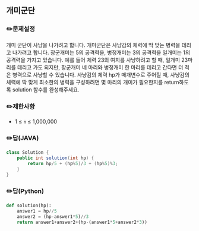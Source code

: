 ## <b>개미군단</b>
### ✏️문제설정
개미 군단이 사냥을 나가려고 합니다. 개미군단은 사냥감의 체력에 딱 맞는 병력을 데리고 나가려고 합니다. 장군개미는 5의 공격력을, 병정개미는 3의 공격력을 일개미는 1의 공격력을 가지고 있습니다. 예를 들어 체력 23의 여치를 사냥하려고 할 때, 일개미 23마리를 데리고 가도 되지만, 장군개미 네 마리와 병정개미 한 마리를 데리고 간다면 더 적은 병력으로 사냥할 수 있습니다. 사냥감의 체력 hp가 매개변수로 주어질 때, 사냥감의 체력에 딱 맞게 최소한의 병력을 구성하려면 몇 마리의 개미가 필요한지를 return하도록 solution 함수를 완성해주세요.

### ✏️제한사항
* 1 ≤ `n` ≤ 1,000,000

### ✏️답(JAVA)
```java
class Solution {
    public int solution(int hp) {
        return hp/5 + (hp%5)/3 + (hp%5)%3;
    }
}
```

### ✏️답(Python)
```python
def solution(hp):
    answer1 = hp//5
    answer2 = (hp-answer1*5)//3
    return answer1+answer2+(hp-(answer1*5+answer2*3))
```
